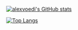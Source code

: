 [![alexvoedi's GitHub stats](https://github-readme-stats.vercel.app/api?username=alexvoedi&theme=radical&count_private=true&show_icons=true)](https://github.com/alexvoedi/github-readme-stats)

[![Top Langs](https://github-readme-stats.vercel.app/api/top-langs/?username=alexvoedi&langs_count=8&layout=compact&theme=radical )](https://github.com/alexvoedi/github-readme-stats)
